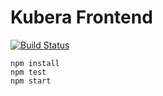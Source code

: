 # Kubera Frontend

[![Build Status](https://travis-ci.org/puddllee/Kubera-frontend.svg?branch=develop)](https://travis-ci.org/puddllee/Kubera-frontend)

```
npm install
npm test
npm start
```
